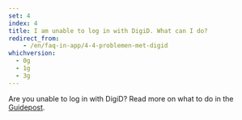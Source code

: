 ```yaml
---
set: 4
index: 4
title: I am unable to log in with DigiD. What can I do?
redirect_from:
    - /en/faq-in-app/4-4-problemen-met-digid
whichversion:
  - 0g
  - 1g
  - 3g
---
```

Are you unable to log in with DigiD? Read more on what to do in the [Guidepost](/en/guidepost#digid).
